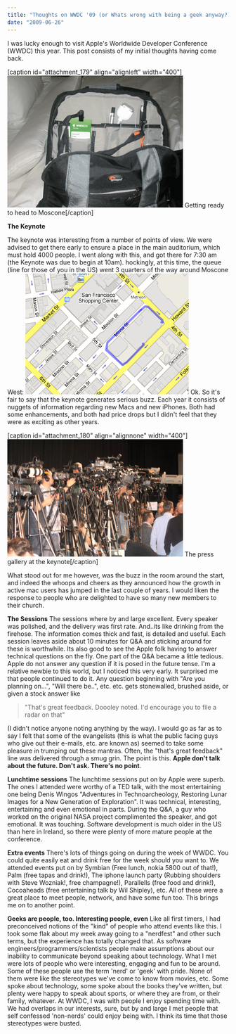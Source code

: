 ```yaml
---
title: "Thoughts on WWDC '09 (or Whats wrong with being a geek anyway?)"
date: "2009-06-26"
---
```


I was lucky enough to visit Apple's Worldwide Developer Conference (WWDC) this year. This post consists of my initial thoughts having come back.

\[caption id="attachment\_179" align="alignleft" width="400"\]![Getting ready to head to Moscone](images/mybag.png "mybag") Getting ready to head to Moscone\[/caption\]

**The Keynote**

The keynote was interesting from a number of points of view. We were advised to get there early to ensure a place in the main auditorium, which must hold 4000 people. I went along with this, and got there for 7:30 am (the Keynote was due to begin at 10am). hockingly, at this time, the queue (line for those of you in the US) went 3 quarters of the way around Moscone West: ![wwdc09queue](images/wwdc09queue.png "wwdc09queue") Ok. So it's fair to say that the keynote generates serious buzz. Each year it consists of nuggets of information regarding new Macs and new iPhones. Both had some enhancements, and both had price drops but I didn't feel that they were as exciting as other years.

\[caption id="attachment\_180" align="alignnone" width="400"\]![The press gallery at the keynote](images/pressbuzz.png "pressbuzz") The press gallery at the keynote\[/caption\]

What stood out for me however, was the buzz in the room around the start, and indeed the whoops and cheers as they announced how the growth in active mac users has jumped in the last couple of years. I would liken the response to people who are delighted to have so many new members to their church.

**The Sessions** The sessions where by and large excellent. Every speaker was polished, and the delivery was first rate. And..its like drinking from the firehose. The information comes thick and fast, is detailed and useful. Each session leaves aside about 10 minutes for Q&A and sticking around for these is worthwhile. Its also good to see the Apple folk having to answer technical questions on the fly. One part of the Q&A became a little tedious. Apple do not answer any question if it is posed in the future tense. I'm a relative newbie to this world, but I noticed this very early. It surprised me that people continued to do it. Any question beginning with "Are you planning on...", "Will there be..", etc. etc. gets stonewalled, brushed aside, or given a stock answer like

> "That's great feedback. Doooley noted. I'd encourage you to file a radar on that"

(I didn't notice anyone noting anything by the way). I would go as far as to say I felt that some of the evangelists (this is what the public facing guys who give out their e-mails, etc. are known as) seemed to take some pleasure in trumping out these mantras. Often, the "that's great feedback" line was delivered through a smug grin. The point is this. **Apple don't talk about the future. Don't ask. There's no point**.

**Lunchtime sessions** The lunchtime sessions put on by Apple were superb. The ones I attended were worthy of a TED talk, with the most entertaining one being Denis Wingos "Adventures in Technoarcheology, Restoring Lunar Images for a New Generation of Exploration". It was technical, interesting, entertaining and even emotional in parts. During the Q&A, a guy who worked on the original NASA project complimented the speaker, and got emotional. It was touching. Software development is much older in the US than here in Ireland, so there were plenty of more mature people at the conference.

**Extra events** There's lots of things going on during the week of WWDC. You could quite easily eat and drink free for the week should you want to. We attended events put on by Symbian (Free lunch, nokia 5800 out of that!), Palm (free tapas and drink!), The iphone launch party (Rubbing shoulders with Steve Wozniak!, free champagne!), Parallells (free food and drink!), Cocoaheads (free entertaining talk by Wil Shipley), etc. All of these were a great place to meet people, network, and have some fun too. This brings me on to another point.

**Geeks are people, too. Interesting people, even** Like all first timers, I had preconceived notions of the "kind" of people who attend events like this. I took some flak about my week away going to a "nerdfest" and other such terms, but the experience has totally changed that. As software engineers/programmers/scientists people make assumptions about our inability to communicate beyond speaking about technology. What I met were lots of people who were interesting, engaging and fun to be around. Some of these people use the term 'nerd' or 'geek' with pride. None of them were like the stereotypes we've come to know from movies, etc. Some spoke about technology, some spoke about the books they've written, but plenty were happy to speak about sports, or where they are from, or their family, whatever. At WWDC, I was with people I enjoy spending time with. We had overlaps in our interests, sure, but by and large I met people that self confessed 'non-nerds' could enjoy being with. I think its time that those stereotypes were busted.
